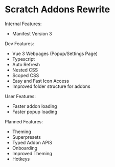 # Scratch Addons Rewrite

Internal Features:

- Manifest Version 3

Dev Features:

- Vue 3 Webpages (Popup/Settings Page)
- Typescript
- Auto Refresh
- Nested CSS
- Scoped CSS
- Easy and Fast Icon Access
- Improved folder structure for addons

User Features:

- Faster addon loading
- Faster popup loading

Planned Features:

- Theming
- Superpresets
- Typed Addon APIS
- Onboarding
- Improved Theming
- Hotkeys
